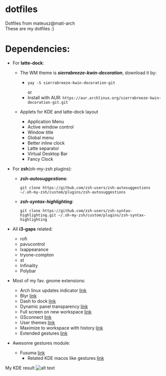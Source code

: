 # dotfiles
Dotfiles from mateusz@mati-arch\
These are my dotfiles :)

**Dependencies:**
 =

* For __latte-dock__:
    * The WM theme is ***sierrabreeze-kwin-decoration***, download it by:
      * ```
        yay -S sierrabreeze-kwin-decoration-git
        ```
        or
      * Install with AUR: `https://aur.archlinux.org/sierrabreeze-kwin-decoration-git.git`

    * Applets for KDE and latte-dock layout
      * Application Menu
      * Active window control
      * Window title
      * Global menu
      * Better inline clock
      * Latte separator
      * Virtual Desktop Bar
      * Fancy Clock

* For __zsh__(oh-my-zsh plugins):
  * ***zsh-autosuggestions***:

    ```
    git clone https://github.com/zsh-users/zsh-autosuggestions ~/.oh-my-zsh/custom/plugins/zsh-autosuggestions
    ```

  * ***zsh-syntax-highlighting***:

    ```
    git clone https://github.com/zsh-users/zsh-syntax-highlighting.git ~/.oh-my-zsh/custom/plugins/zsh-syntax-highlighting
    ```

* All __i3-gaps__ related:
  * rofi
  * pavucontrol
  * lxappearance
  * tryone-compton
  * st
  * Infinality
  * Polybar

 * Most of my fav. gnome extensions:
   * Arch linux updates indicator [link](https://extensions.gnome.org/extension/1010/archlinux-updates-indicator/)
   * Blyr [link](https://extensions.gnome.org/extension/1251/blyr/)
   * Dash to dock [link](https://extensions.gnome.org/extension/307/dash-to-dock/)
   * Dynamic panel transparency [link](https://extensions.gnome.org/extension/1011/dynamic-panel-transparency/)
   * Full screen on new workspace [link](https://extensions.gnome.org/extension/1502/fullscreen-on-new-workspace/)
   * GSconnect [link](https://extensions.gnome.org/extension/1319/gsconnect/)
   * User themes [link](https://extensions.gnome.org/extension/19/user-themes/)
   * Maximize to workspace with history [link](https://extensions.gnome.org/extension/2857/maximize-to-workspace-with-history/)
   * Extended gestures [link](https://extensions.gnome.org/extension/1253/extended-gestures/)
* Awesome gestures module:
   * Fusuma [link](https://github.com/iberianpig/fusuma/)
      * Related KDE macos like gestures [link](https://github.com/iberianpig/fusuma/wiki/KDE-to-mimic-MacOS/)


My KDE result
![alt text](preview.png "Title")